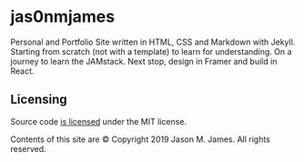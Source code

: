 # jas0nmjames

Personal and Portfolio Site written in HTML, CSS and Markdown with Jekyll.  Starting from scratch (not with a template) to learn for understanding.  On a journey to learn the JAMstack.  Next stop, design in Framer and build in React.

## Licensing

Source code [is licensed](/license.md) under the MIT license.

Contents of this site are © Copyright 2019 Jason M. James. All rights reserved.
